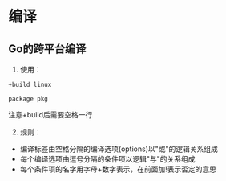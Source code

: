 # 编译 

## Go的跨平台编译  
1. 使用： 
``` 
+build linux

package pkg
``` 
注意+build后需要空格一行  

2. 规则：  
+ 编译标签由空格分隔的编译选项(options)以"或"的逻辑关系组成
+ 每个编译选项由逗号分隔的条件项以逻辑"与"的关系组成
+ 每个条件项的名字用字母+数字表示，在前面加!表示否定的意思
